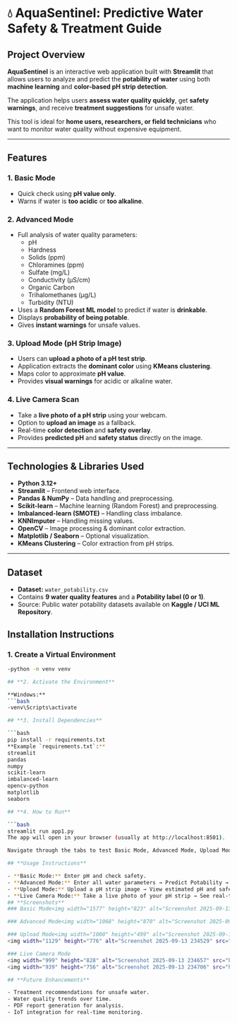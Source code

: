 # 💧 AquaSentinel: Predictive Water Safety & Treatment Guide

## **Project Overview**
**AquaSentinel** is an interactive web application built with **Streamlit** that allows users to analyze and predict the **potability of water** using both **machine learning** and **color-based pH strip detection**.  

The application helps users **assess water quality quickly**, get **safety warnings**, and receive **treatment suggestions** for unsafe water.  

This tool is ideal for **home users, researchers, or field technicians** who want to monitor water quality without expensive equipment.

---

## **Features**

### **1. Basic Mode**
- Quick check using **pH value only**.
- Warns if water is **too acidic** or **too alkaline**.

### **2. Advanced Mode**
- Full analysis of water quality parameters:
  - pH
  - Hardness
  - Solids (ppm)
  - Chloramines (ppm)
  - Sulfate (mg/L)
  - Conductivity (µS/cm)
  - Organic Carbon
  - Trihalomethanes (µg/L)
  - Turbidity (NTU)
- Uses a **Random Forest ML model** to predict if water is **drinkable**.
- Displays **probability of being potable**.
- Gives **instant warnings** for unsafe values.

### **3. Upload Mode (pH Strip Image)**
- Users can **upload a photo of a pH test strip**.
- Application extracts the **dominant color** using **KMeans clustering**.
- Maps color to approximate **pH value**.
- Provides **visual warnings** for acidic or alkaline water.

### **4. Live Camera Scan**
- Take a **live photo of a pH strip** using your webcam.
- Option to **upload an image** as a fallback.
- Real-time **color detection** and **safety overlay**.
- Provides **predicted pH** and **safety status** directly on the image.

---

## **Technologies & Libraries Used**
- **Python 3.12+**
- **Streamlit** – Frontend web interface.
- **Pandas & NumPy** – Data handling and preprocessing.
- **Scikit-learn** – Machine learning (Random Forest) and preprocessing.
- **Imbalanced-learn (SMOTE)** – Handling class imbalance.
- **KNNImputer** – Handling missing values.
- **OpenCV** – Image processing & dominant color extraction.
- **Matplotlib / Seaborn** – Optional visualization.
- **KMeans Clustering** – Color extraction from pH strips.

---

## **Dataset**
- **Dataset:** `water_potability.csv`
- Contains **9 water quality features** and a **Potability label (0 or 1)**.
- Source: Public water potability datasets available on **Kaggle / UCI ML Repository**.

## **Installation Instructions**

### **1. Create a Virtual Environment**
```bash
-python -m venv venv

## **2. Activate the Environment**

**Windows:**
```bash
-venv\Scripts\activate

## **3. Install Dependencies**

```bash
pip install -r requirements.txt
**Example `requirements.txt`:**
streamlit
pandas
numpy
scikit-learn
imbalanced-learn
opencv-python
matplotlib
seaborn

## **4. How to Run**

```bash
streamlit run app1.py
The app will open in your browser (usually at http://localhost:8501).

Navigate through the tabs to test Basic Mode, Advanced Mode, Upload Mode, or Live Camera Mode.

## **Usage Instructions**

- **Basic Mode:** Enter pH and check safety.  
- **Advanced Mode:** Enter all water parameters → Predict Potability → View probability.  
- **Upload Mode:** Upload a pH strip image → View estimated pH and safety warnings.  
- **Live Camera Mode:** Take a live photo of your pH strip → See real-time overlay with pH and warnings.
## **Screenshots**
### Basic Mode<img width="1577" height="823" alt="Screenshot 2025-09-13 234212" src="https://github.com/user-attachments/assets/1616e1ff-fcfa-4f7b-a46b-412f445b8465" />

### Advanced Mode<img width="1068" height="870" alt="Screenshot 2025-09-13 234459" src="https://github.com/user-attachments/assets/6eaffbd1-0e82-499f-ad35-ccd67c0cae7b" />

### Upload Mode<img width="1000" height="499" alt="Screenshot 2025-09-13 234508" src="https://github.com/user-attachments/assets/911520e0-ce77-40f4-a606-251933f80ea7" />
<img width="1129" height="776" alt="Screenshot 2025-09-13 234529" src="https://github.com/user-attachments/assets/df6a8e64-2de2-42d6-8dba-4e825d98e82e" />

### Live Camera Mode
<img width="999" height="828" alt="Screenshot 2025-09-13 234657" src="https://github.com/user-attachments/assets/1ae4c51c-fd26-4ee8-92c0-0e6fc53a7ca8" />
<img width="939" height="756" alt="Screenshot 2025-09-13 234706" src="https://github.com/user-attachments/assets/f522771e-fc73-4f7b-ba50-8b76ed640202" />

## **Future Enhancements**

- Treatment recommendations for unsafe water.  
- Water quality trends over time.  
- PDF report generation for analysis.  
- IoT integration for real-time monitoring.
